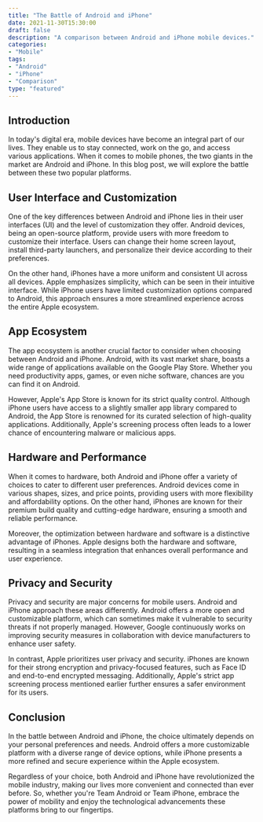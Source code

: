 ```yaml
---
title: "The Battle of Android and iPhone"
date: 2021-11-30T15:30:00
draft: false
description: "A comparison between Android and iPhone mobile devices."
categories:
- "Mobile"
tags:
- "Android"
- "iPhone"
- "Comparison"
type: "featured"
---
```


## Introduction

In today's digital era, mobile devices have become an integral part of our lives. They enable us to stay connected, work on the go, and access various applications. When it comes to mobile phones, the two giants in the market are Android and iPhone. In this blog post, we will explore the battle between these two popular platforms.

## User Interface and Customization

One of the key differences between Android and iPhone lies in their user interfaces (UI) and the level of customization they offer. Android devices, being an open-source platform, provide users with more freedom to customize their interface. Users can change their home screen layout, install third-party launchers, and personalize their device according to their preferences.

On the other hand, iPhones have a more uniform and consistent UI across all devices. Apple emphasizes simplicity, which can be seen in their intuitive interface. While iPhone users have limited customization options compared to Android, this approach ensures a more streamlined experience across the entire Apple ecosystem.

## App Ecosystem

The app ecosystem is another crucial factor to consider when choosing between Android and iPhone. Android, with its vast market share, boasts a wide range of applications available on the Google Play Store. Whether you need productivity apps, games, or even niche software, chances are you can find it on Android.

However, Apple's App Store is known for its strict quality control. Although iPhone users have access to a slightly smaller app library compared to Android, the App Store is renowned for its curated selection of high-quality applications. Additionally, Apple's screening process often leads to a lower chance of encountering malware or malicious apps.

## Hardware and Performance

When it comes to hardware, both Android and iPhone offer a variety of choices to cater to different user preferences. Android devices come in various shapes, sizes, and price points, providing users with more flexibility and affordability options. On the other hand, iPhones are known for their premium build quality and cutting-edge hardware, ensuring a smooth and reliable performance.

Moreover, the optimization between hardware and software is a distinctive advantage of iPhones. Apple designs both the hardware and software, resulting in a seamless integration that enhances overall performance and user experience.

## Privacy and Security

Privacy and security are major concerns for mobile users. Android and iPhone approach these areas differently. Android offers a more open and customizable platform, which can sometimes make it vulnerable to security threats if not properly managed. However, Google continuously works on improving security measures in collaboration with device manufacturers to enhance user safety.

In contrast, Apple prioritizes user privacy and security. iPhones are known for their strong encryption and privacy-focused features, such as Face ID and end-to-end encrypted messaging. Additionally, Apple's strict app screening process mentioned earlier further ensures a safer environment for its users.

## Conclusion

In the battle between Android and iPhone, the choice ultimately depends on your personal preferences and needs. Android offers a more customizable platform with a diverse range of device options, while iPhone presents a more refined and secure experience within the Apple ecosystem.

Regardless of your choice, both Android and iPhone have revolutionized the mobile industry, making our lives more convenient and connected than ever before. So, whether you're Team Android or Team iPhone, embrace the power of mobility and enjoy the technological advancements these platforms bring to our fingertips.
